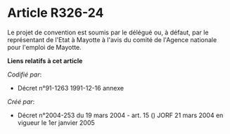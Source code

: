 # Article R326-24

Le projet de convention est soumis par le délégué ou, à défaut, par le représentant de l'Etat à Mayotte à l'avis du comité de
l'Agence nationale pour l'emploi de Mayotte.

**Liens relatifs à cet article**

_Codifié par_:

  - Décret n°91-1263 1991-12-16 annexe

_Créé par_:

  - Décret n°2004-253 du 19 mars 2004 - art. 15 () JORF 21 mars 2004 en vigueur le 1er janvier 2005
